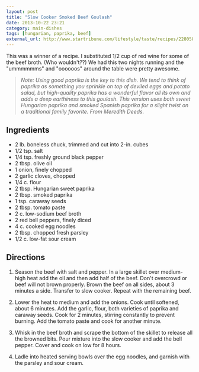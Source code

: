 ```yaml
---
layout: post
title: "Slow Cooker Smoked Beef Goulash"
date: 2013-10-22 23:21
category: main-dishes
tags: [hungarian, paprika, beef]
external_url: http://www.startribune.com/lifestyle/taste/recipes/228058401.html
---
```

This was a winner of a recipe. I substituted 1/2 cup of red wine for
some of the beef broth. (Who wouldn't??) We had this two nights
running and the "ummmmmms" and "oooooos" around the table were pretty
awesome.

> *Note: Using good paprika is the key to this dish. We tend to think of
paprika as something you sprinkle on top of deviled eggs and potato
salad, but high-quality paprika has a wonderful flavor all its own and
adds a deep earthiness to this goulash. This version uses both sweet
Hungarian paprika and smoked Spanish paprika for a slight twist on a
traditional family favorite. From Meredith Deeds.*

## Ingredients

* 2 lb. boneless chuck, trimmed and cut into 2-in. cubes
* 1/2 tsp. salt
* 1/4 tsp. freshly ground black pepper
* 2 tbsp. olive oil
* 1 onion, finely chopped
* 2 garlic cloves, chopped
* 1/4 c. flour
* 2 tbsp. Hungarian sweet paprika
* 2 tbsp. smoked paprika
* 1 tsp. caraway seeds
* 2 tbsp. tomato paste
* 2 c. low-sodium beef broth
* 2 red bell peppers, finely diced
* 4 c. cooked egg noodles
* 2 tbsp. chopped fresh parsley
* 1/2 c. low-fat sour cream

## Directions

1. Season the beef with salt and pepper. In a large skillet over
medium-high heat add the oil and then add half of the beef. Don't
overcrowd or beef will not brown properly. Brown the beef on all sides,
about 3 minutes a side. Transfer to slow cooker. Repeat with the
remaining beef.

2. Lower the heat to medium and add the onions. Cook until softened, about
6 minutes. Add the garlic, flour, both varieties of paprika and caraway
seeds. Cook for 2 minutes, stirring constantly to prevent burning. Add
the tomato paste and cook for another minute.

3. Whisk in the beef broth and scrape the bottom of the skillet to release
all the browned bits. Pour mixture into the slow cooker and add the bell
pepper. Cover and cook on low for 8 hours.

4. Ladle into heated serving bowls over the egg noodles, and garnish with
the parsley and sour cream.

